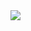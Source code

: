 <a href="https://github.com/404kuso/404kuso/edit/main/README.md">
  <img align="center" src="https://github-readme-stats.vercel.app/api/top-langs/?username=404kuso&theme=material-palenight"/>
<!--
**404kuso/404kuso** is a ✨ _special_ ✨ repository because its `README.md` (this file) appears on your GitHub profile.
